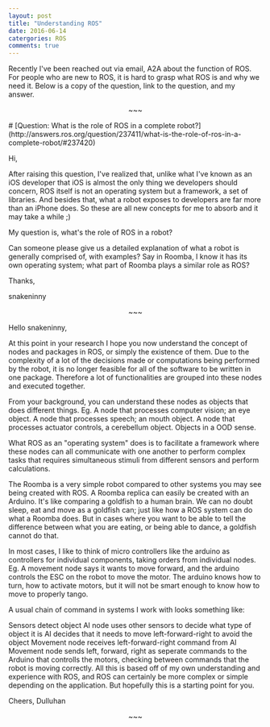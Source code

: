 ```yaml
---
layout: post
title: "Understanding ROS" 
date: 2016-06-14
catergories: ROS
comments: true
---
```

Recently I've been reached out via email, A2A about the function of ROS. For people who are new to ROS, it is hard to grasp what ROS is and why we need it. Below is a copy of the question, link to the question, and my answer. 
<p align="center">~~~</p>
# [Question: What is the role of ROS in a complete robot?](http://answers.ros.org/question/237411/what-is-the-role-of-ros-in-a-complete-robot/#237420)

Hi,

After raising this question, I've realized that, unlike what I've known as an iOS developer that iOS is almost the only thing we developers should concern, ROS itself is not an operating system but a framework, a set of libraries. And besides that, what a robot exposes to developers are far more than an iPhone does. So these are all new concepts for me to absorb and it may take a while ;)

My question is, what's the role of ROS in a robot?

Can someone please give us a detailed explanation of what a robot is generally comprised of, with examples? Say in Roomba, I know it has its own operating system; what part of Roomba plays a similar role as ROS?

Thanks,

snakeninny

<p align="center">~~~</p>

Hello snakeninny,

At this point in your research I hope you now understand the concept of nodes and packages in ROS, or simply the existence of them. Due to the complexity of a lot of the decisions made or computations being performed by the robot, it is no longer feasible for all of the software to be written in one package. Therefore a lot of functionalities are grouped into these nodes and executed together.

From your background, you can understand these nodes as objects that does different things. Eg. A node that processes computer vision; an eye object. A node that processes speech; an mouth object. A node that processes actuator controls, a cerebellum object. Objects in a OOD sense.

What ROS as an "operating system" does is to facilitate a framework where these nodes can all communicate with one another to perform complex tasks that requires simultaneous stimuli from different sensors and perform calculations.

The Roomba is a very simple robot compared to other systems you may see being created with ROS. A Roomba replica can easily be created with an Arduino. It's like comparing a goldfish to a human brain. We can no doubt sleep, eat and move as a goldfish can; just like how a ROS system can do what a Roomba does. But in cases where you want to be able to tell the difference between what you are eating, or being able to dance, a goldfish cannot do that.

In most cases, I like to think of micro controllers like the arduino as controllers for individual components, taking orders from individual nodes. Eg. A movement node says it wants to move forward, and the arduino controls the ESC on the robot to move the motor. The arduino knows how to turn, how to activate motors, but it will not be smart enough to know how to move to properly tango.

A usual chain of command in systems I work with looks something like:

Sensors detect object
AI node uses other sensors to decide what type of object it is
AI decides that it needs to move left-forward-right to avoid the object
Movement node receives left-forward-right command from AI
Movement node sends left, forward, right as seperate commands to the Arduino that controlls the motors, checking between commands that the robot is moving correctly.
All this is based off of my own understanding and experience with ROS, and ROS can certainly be more complex or simple depending on the application. But hopefully this is a starting point for you.

Cheers, Dulluhan

<p align="center">~~~</p>

